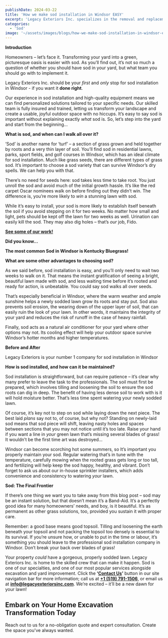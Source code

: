 ```yaml
---
publishDate: 2024-03-22
title: 'How we make sod installation in Windsor EASY'
excerpt: 'Legacy Exteriors Inc. specializes in the removal and replacement of both concrete and gravel driveways, providing services such as installation, resurfacing, and environmentally friendly waste disposal. With our experienced team and heavy-duty equipment, we handle every step of the process efficiently, saving you time and stress. For reliable driveway services, contact Legacy Exteriors Inc. today.'
categories:
  - 'Sod'
image: '~/assets/images/blogs/how-we-make-sod-installation-in-windsor-easy/how-we-make-sod-installation-blog-main.png'
---
```


**Introduction**

Homeowners – let’s face it. Transforming your yard into a green, picturesque oasis is easier with sod. As you’ll find out, it’s not so much a question of whether you should have sod in your yard, but what team you should go with to implement it.

Legacy Exteriors Inc. should be your _first_ and _only_ stop for sod installation in Windsor - if you want it **done right**.

Our experience in sod installation and high-quality equipment means we can find personalized solutions tailored to your specific needs. Our skilled team is fully insured and trained, letting us transform your landscape and create a usable, joyful outdoor space with no hiccups. It’s easy to say sod is important without explaining exactly _what_ sod is. So, let’s step into the yard and start from the beginning…

**What is sod, and when can I walk all over it?**

‘Sod’ is another name for ‘turf’ – a section of grass grown and held together by roots and a very thin layer of soil. You’ll find sod in residential lawns, parks, sport fields, and golf courses in Windsor, which has an ideal climate for sod installation. Much like grass seeds, there are different types of grass sod. It’s important to choose a sod variety that can survive Windsor’s dry spells. We can help you with that.

There’s no need for seeds here: sod takes less time to take root. You just unroll the sod and avoid much of the initial growth hassle. It’s like the red carpet Oscar nominees walk on before finding out they didn’t win. The difference is, you’re more likely to _win_ a stunning lawn with sod.

While it’s easy to install, your sod is more likely to establish itself beneath the soil if you avoid stepping on it for two weeks. No matter how small and light, pets should be kept off the lawn for two weeks as well. Urination can easily kill the sod. They may also dig holes – that’s _our_ job, Fido.

[**See some of our work!**](https://www.legacyexteriorsinc.com/our-project-gallery/)

**Did you know...**

**The most common Sod in Windsor is Kentucky Bluegrass!**

**What are some other advantages to choosing sod?**

As we said before, sod installation is easy, and you’ll only need to wait two weeks to walk on it. That means the instant gratification of seeing a bright, beautiful lawn made with sod, and less waiting time before it’s rooted and ready for action, is unbeatable. You could say sod walks all over seeds.

That’s especially beneficial in Windsor, where the warm weather and ample sunshine helps a newly sodded lawn grow its roots and stay put. Sod also prevents soil erosion, the wearing down of the upper layer of soil, that can easily ruin the look of your lawn. In other words, it maintains the integrity of your yard and reduces the risk of runoff in the case of heavy rainfall.

Finally, sod acts as a natural air conditioner for your yard where other options may not. Its cooling effect will help your outdoor space survive Windsor’s hotter months and higher temperatures.

**Before and After**

Legacy Exteriors is your number 1 company for sod installation in Windsor

**How is sod installed, and how can it be maintained?**

Sod installation is straightforward, but can require patience – it’s clear why many prefer to leave the task to the professionals. The soil must first be prepared, which involves tilling and loosening the soil to ensure the sod roots can dig in deep. The benefit of having less dense soil to work with is it will hold moisture better. That’s less time spent watering your newly sodded lawn.

Of course, it’s key not to step on sod while laying down the next piece. The best laid _plans_ say not to, of course, but why not? Standing on newly-laid sod means that sod piece will shift, leaving nasty holes and spaces between sections that you may not notice until it’s too late. Raise your hand if you want a line in _your_ green lawn that’s missing several blades of grass! It wouldn’t be the first time art was destroyed…

Windsor can become scorching hot some summers, so It’s important you properly maintain your sod. Regular watering that’s in tune with the temperature, carefully mowing when the rooted grass gets long or too tall, and fertilizing will help keep the sod happy, healthy, and vibrant. Don’t forget to ask us about our in-house sprinkler installers, which adds convenience and consistency to watering _your_ lawn.

**Sod: The Final Frontier**

If there’s one thing we want you to take away from this blog post – sod may be an instant solution, but that doesn’t mean it’s a Band-Aid. It’s a perfectly good idea for many homeowners’ needs, and boy, is it beautiful. It’s as permanent as other grass solutions, too, provided you sustain it with proper care.

Remember: a good base means good topsoil. Tilling and loosening the earth beneath your topsoil and not packing the topsoil too densely is essential to its survival. If you’re unsure how, or unable to put in the time or labour, it’s something you should leave to the professional sod installation company in Windsor. Don’t break your back over blades of grass!

Your property _could_ have a gorgeous, properly sodded lawn. Legacy Exteriors Inc. is home to the skilled crew that can make it happen. Sod is one of our specialties, and one of our most popular services alongside excavation and yard improvement. Click the **‘[Contact Us](https://www.legacyexteriorsinc.com/contact-us/)’** button in our site navigation bar for more information; call us at [**+1 (519) 791-1506**](tel:+15197911506), or email us at [**info@legacyexteriorsinc.com**](mailto:info@legacyexteriorsinc.com). We’re excited – it’ll be a new dawn for your lawn!

## **Embark on Your Home Excavation Transformation Today**

Reach out to us for a no-obligation quote and expert consultation. Create the space you've always wanted.
